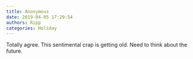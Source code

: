 ```yaml
---
title: Anonymous
date: 2019-04-05 17:29:54
authors: Ripp
categories: Holiday
---
```


 Totally agree.  This sentimental crap is getting old. Need to think about the future.